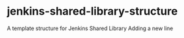 # jenkins-shared-library-structure
A template structure for Jenkins Shared Library
Adding a new line
